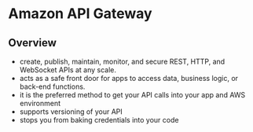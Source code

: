 # Amazon API Gateway

## Overview

- create, publish, maintain, monitor, and secure REST, HTTP, and WebSocket APIs at any scale. 
- acts as a safe front door for apps to access data, business logic, or back-end functions.
- it is the preferred method to get your API calls into your app and AWS environment
- supports versioning of your API
- stops you from baking credentials into your code